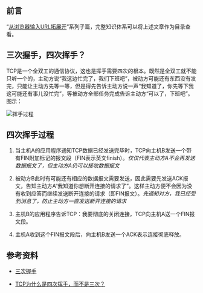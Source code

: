 ## 前言
“[从浏览器输入URL拓展开](https://www.ilmiao.com/article/js/18)”系列子篇，完整知识体系可以将上述文章作为目录查看。

## 三次握手，四次挥手？

TCP是一个全双工的通信协议，这也是挥手需要四次的根本。既然是全双工就不能只听一个的，主动方说“我这边忙完了，我们下班吧”，被动方可能还有东西没有发完，只能让主动方先等一等，但是得先告诉主动方说一声“我知道了，你先等下我这可能还有事儿没忙完”，等被动方全部任务完成告诉主动方“可以了，下班吧”。
图示：

![挥手过程](https://www.ilmiao.com/uploads/images/huishou.jpg)

## 四次挥手过程

1. 当主机A的应用程序通知TCP数据已经发送完毕时，TCP向主机B发送一个带有FIN附加标记的报文段（FIN表示英文finish）。*仅仅代表主动方A不会再发送数据报文了，但主动方A仍可以接收数据报文*

2. 被动方B此时有可能还有相应的数据报文需要发送，因此需要先发送ACK报文，告知主动方A“我知道你想断开连接的请求了”。这样主动方便不会因为没有收到应答而继续发送断开连接的请求（即FIN报文）。*先通知对方，我已经受到消息了，防止主动方一直发送断开连接的请求*

3. 主机B的应用程序告诉TCP：我要彻底的关闭连接，TCP向主机A送一个FIN报文段。

4. 主机A收到这个FIN报文段后，向主机B发送一个ACK表示连接彻底释放。

## 参考资料

* [三次握手](https://baike.baidu.com/item/%E4%B8%89%E6%AC%A1%E6%8F%A1%E6%89%8B)

* [TCP为什么是四次挥手，而不是三次？](https://www.zhihu.com/question/63264012/answer/298264454)